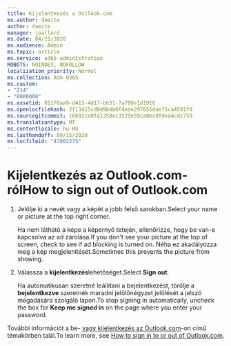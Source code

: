 ```yaml
---
title: Kijelentkezés a Outlook.com
ms.author: daeite
author: daeite
manager: joallard
ms.date: 04/21/2020
ms.audience: Admin
ms.topic: article
ms.service: o365-administration
ROBOTS: NOINDEX, NOFOLLOW
localization_priority: Normal
ms.collection: Adm_O365
ms.custom:
- "214"
- "8000008"
ms.assetid: 811f0aa9-d413-4d17-b631-7a788e1d1916
ms.openlocfilehash: 2f13415cd8d9bdb0f4ede297655dae75ca4501f9
ms.sourcegitcommit: c6692ce0fa1358ec3529e59ca0ecdfdea4cdc759
ms.translationtype: MT
ms.contentlocale: hu-HU
ms.lasthandoff: 09/15/2020
ms.locfileid: "47802275"
---
```

# <a name="how-to-sign-out-of-outlookcom"></a><span data-ttu-id="3807d-102">Kijelentkezés az Outlook.com-ról</span><span class="sxs-lookup"><span data-stu-id="3807d-102">How to sign out of Outlook.com</span></span>

1. <span data-ttu-id="3807d-103">Jelölje ki a nevét vagy a képét a jobb felső sarokban.</span><span class="sxs-lookup"><span data-stu-id="3807d-103">Select your name or picture at the top right corner.</span></span>

    <span data-ttu-id="3807d-104">Ha nem látható a képe a képernyő tetején, ellenőrizze, hogy be van-e kapcsolva az ad zárolása.</span><span class="sxs-lookup"><span data-stu-id="3807d-104">If you don't see your picture at the top of screen, check to see if ad blocking is turned on.</span></span> <span data-ttu-id="3807d-105">Néha ez akadályozza meg a kép megjelenítését.</span><span class="sxs-lookup"><span data-stu-id="3807d-105">Sometimes this prevents the picture from showing.</span></span>

2. <span data-ttu-id="3807d-106">Válassza a **kijelentkezés**lehetőséget.</span><span class="sxs-lookup"><span data-stu-id="3807d-106">Select **Sign out**.</span></span>

    <span data-ttu-id="3807d-107">Ha automatikusan szeretné leállítani a bejelentkezést, törölje a **bejelentkezve** szeretnék maradni jelölőnégyzet jelölését a jelszó megadására szolgáló lapon.</span><span class="sxs-lookup"><span data-stu-id="3807d-107">To stop signing in automatically, uncheck the box for **Keep me signed in** on the page where you enter your password.</span></span>

<span data-ttu-id="3807d-108">További információt a be- [vagy kijelentkezés az Outlook.com](https://support.office.com/article/e08eb8ac-ac27-49f4-a400-a47311e1ee7e?wt.mc_id=Office_Outlook_com_Alchemy)-on című témakörben talál.</span><span class="sxs-lookup"><span data-stu-id="3807d-108">To learn more, see [How to sign in to or out of Outlook.com](https://support.office.com/article/e08eb8ac-ac27-49f4-a400-a47311e1ee7e?wt.mc_id=Office_Outlook_com_Alchemy).</span></span>
  